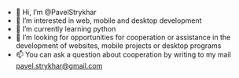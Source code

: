 - 👋 Hi, I’m @PavelStrykhar
- 👀 I’m interested in web, mobile and desktop development
- 🌱 I’m currently learning python
- 💞️ I’m looking for opportunities for cooperation or assistance in the development of websites, mobile projects or desktop programs
- 📫 You can ask a question about cooperation by writing to my mail pavel.strykhar@gmail.com

<!---
PavelStrykhar/PavelStrykhar is a ✨ special ✨ repository because its `README.md` (this file) appears on your GitHub profile.
You can click the Preview link to take a look at your changes.
--->
